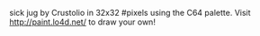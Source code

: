 sick jug by Crustolio in 32x32 #pixels using the C64 palette. Visit http://paint.lo4d.net/ to draw your own! 